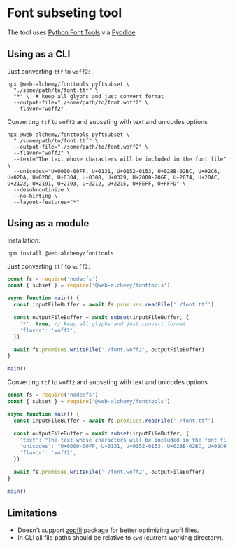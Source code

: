 # Font subseting tool

The tool uses [Python Font Tools](https://github.com/fonttools/fonttools) via [Pyodide](https://pyodide.org).

## Using as a CLI

Just converting `ttf` to `woff2`:

```shell
npx @web-alchemy/fonttools pyftsubset \
  "./some/path/to/font.ttf" \
  "*" \  # keep all glyphs and just convert format
  --output-file="./some/path/to/font.woff2" \
  --flavor="woff2"
```

Converting `ttf` to `woff2` and subseting with text and unicodes options

```shell
npx @web-alchemy/fonttools pyftsubset \
  "./some/path/to/font.ttf" \
  --output-file="./some/path/to/font.woff2" \
  --flavor="woff2" \
  --text="The text whose characters will be included in the font file" \
  --unicodes="U+0000-00FF, U+0131, U+0152-0153, U+02BB-02BC, U+02C6, U+02DA, U+02DC, U+0304, U+0308, U+0329, U+2000-206F, U+2074, U+20AC, U+2122, U+2191, U+2193, U+2212, U+2215, U+FEFF, U+FFFD" \
  --desubroutinize \
  --no-hinting \
  --layout-features="*"
```

## Using as a module

Installation:

```shell
npm install @web-alchemy/fonttools
```

Just converting `ttf` to `woff2`:

```javascript
const fs = require('node:fs')
const { subset } = require('@web-alchemy/fonttools')

async function main() {
  const inputFileBuffer = await fs.promises.readFile('./font.ttf')

  const outputFileBuffer = await subset(inputFileBuffer, {
    '*': true, // keep all glyphs and just convert format
    'flavor': 'woff2',
  })

  await fs.promises.writeFile('./font.woff2', outputFileBuffer)
}

main()
```

Converting `ttf` to `woff2` and subseting with text and unicodes options

```javascript
const fs = require('node:fs')
const { subset } = require('@web-alchemy/fonttools')

async function main() {
  const inputFileBuffer = await fs.promises.readFile('./font.ttf')

  const outputFileBuffer = await subset(inputFileBuffer, {
    'text': "The text whose characters will be included in the font file",
    'unicodes': "U+0000-00FF, U+0131, U+0152-0153, U+02BB-02BC, U+02C6, U+02DA, U+02DC, U+0304, U+0308, U+0329, U+2000-206F, U+2074, U+20AC, U+2122, U+2191, U+2193, U+2212, U+2215, U+FEFF, U+FFFD",
    'flavor': 'woff2',
  })

  await fs.promises.writeFile('./font.woff2', outputFileBuffer)
}

main()
```

## Limitations

- Doesn't support [zopfli](https://pypi.org/project/zopfli/) package for better optimizing woff files.
- In CLI all file paths should be relative to `cwd` (current working directory).

